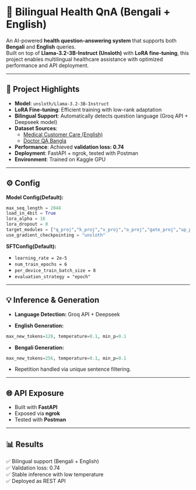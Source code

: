 # 🏥 Bilingual Health QnA (Bengali + English)

An AI-powered **health question-answering system** that supports both **Bengali** and **English** queries.  
Built on top of **Llama-3.2-3B-Instruct (Unsloth)** with **LoRA fine-tuning**, this project enables multilingual healthcare assistance with optimized performance and API deployment.

---

## 🚀 Project Highlights
- **Model**: `unsloth/Llama-3.2-3B-Instruct`  
- **LoRA Fine-tuning**: Efficient training with low-rank adaptation  
- **Bilingual Support**: Automatically detects question language (Groq API + Deepseek model)  
- **Dataset Sources**:
  - [Medical Customer Care (English)](https://huggingface.co/datasets/DR-DRR/Medical_Customer_care)  
  - [Doctor QA Bangla](https://huggingface.co/datasets/shetumohanto/doctor_qa_bangla)  
- **Performance**: Achieved **validation loss: 0.74**  
- **Deployment**: FastAPI + ngrok, tested with Postman  
- **Environment**: Trained on Kaggle GPU  

---

## ⚙️ Config

**Model Config(Default):** 
```python
max_seq_length = 2048
load_in_4bit = True
lora_alpha = 16
lora_dropout = 0
target_modules = ["q_proj","k_proj","v_proj","o_proj","gate_proj","up_proj","down_proj"]
use_gradient_checkpointing = "unsloth"
```

**SFTConfig(Default):**  
  - `learning_rate = 2e-5`  
  - `num_train_epochs = 6`  
  - `per_device_train_batch_size = 8`  
  - `evaluation_strategy = "epoch"`

---

## 💡 Inference & Generation

- <b>Language Detection:</b> Groq API + Deepseek

- <b>English Generation:</b>
```python
max_new_tokens=128, temperature=0.1, min_p=0.1
```

- <b>Bengali Generation:</b>
```python
max_new_tokens=256, temperature=0.1, min_p=0.1
```
  - Repetition handled via unique sentence filtering.

---

## 🌐 API Exposure

- Built with <b>FastAPI</b>
- Exposed via <b>ngrok</b>
- Tested with <b>Postman</b>

---

## 📊 Results

✅ Bilingual support (Bengali + English) <br>
✅ Validation loss: 0.74 <br>
✅ Stable inference with low temperature <br>
✅ Deployed as REST API <br>
